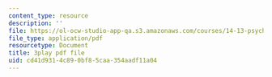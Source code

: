 ```yaml
---
content_type: resource
description: ''
file: https://ol-ocw-studio-app-qa.s3.amazonaws.com/courses/14-13-psychology-and-economics-spring-2020/cd41d9314c890bf85caa354aadf11a04_8WhNaFsFC8I.pdf
file_type: application/pdf
resourcetype: Document
title: 3play pdf file
uid: cd41d931-4c89-0bf8-5caa-354aadf11a04
---
```

